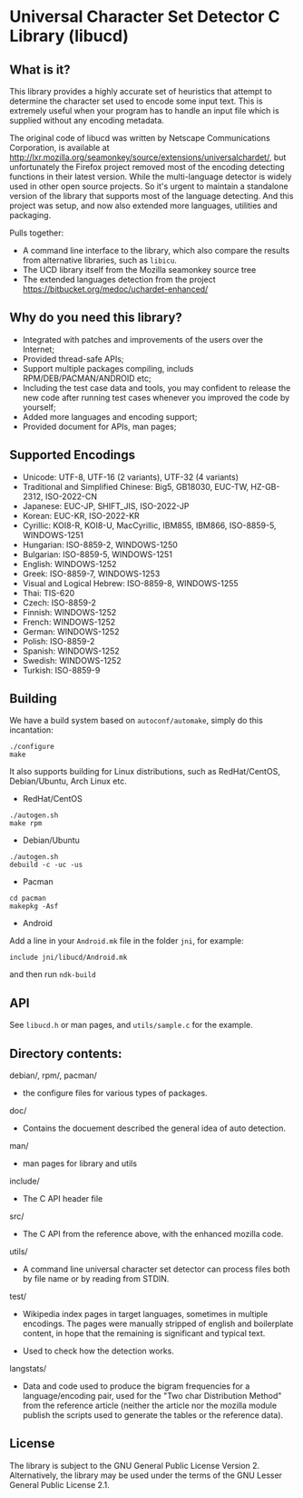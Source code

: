 # Universal Character Set Detector C Library (libucd)

## What is it?

This library provides a highly accurate set of heuristics that attempt to determine
the character set used to encode some input text. This is extremely useful when your
program has to handle an input file which is supplied without any encoding metadata.


The original code of libucd was written by Netscape Communications Corporation,
is available at
http://lxr.mozilla.org/seamonkey/source/extensions/universalchardet/, but unfortunately
the Firefox project removed most of the encoding detecting functions in their latest version.
While the multi-language detector is widely used in other open source projects. So it's
urgent to maintain a standalone version of the library that supports most of the language detecting.
And this project was setup, and now also extended more languages, utilities and packaging.


Pulls together:

  * A command line interface to the library, which also compare the results from
    alternative libraries, such as `libicu`.
  * The UCD library itself from the Mozilla seamonkey source tree
  * The extended languages detection from the project https://bitbucket.org/medoc/uchardet-enhanced/


## Why do you need this library?

  * Integrated with patches and improvements of the users over the Internet;
  * Provided thread-safe APIs;
  * Support multiple packages compiling, includs RPM/DEB/PACMAN/ANDROID etc;
  * Including the test case data and tools, you may confident to release the new code after running
    test cases whenever you improved the code by yourself;
  * Added more languages and encoding support;
  * Provided document for APIs, man pages;


## Supported Encodings

  * Unicode: UTF-8, UTF-16 (2 variants), UTF-32 (4 variants)
  * Traditional and Simplified Chinese: Big5, GB18030, EUC-TW, HZ-GB-2312, ISO-2022-CN 
  * Japanese: EUC-JP, SHIFT_JIS, ISO-2022-JP
  * Korean: EUC-KR, ISO-2022-KR
  * Cyrillic: KOI8-R, KOI8-U, MacCyrillic, IBM855, IBM866, ISO-8859-5, WINDOWS-1251
  * Hungarian: ISO-8859-2, WINDOWS-1250
  * Bulgarian: ISO-8859-5, WINDOWS-1251
  * English: WINDOWS-1252
  * Greek: ISO-8859-7, WINDOWS-1253
  * Visual and Logical Hebrew: ISO-8859-8, WINDOWS-1255
  * Thai: TIS-620
  * Czech: ISO-8859-2
  * Finnish: WINDOWS-1252
  * French: WINDOWS-1252
  * German: WINDOWS-1252
  * Polish: ISO-8859-2
  * Spanish: WINDOWS-1252
  * Swedish: WINDOWS-1252
  * Turkish: ISO-8859-9


## Building

We have a build system based on `autoconf/automake`, simply do this incantation:

```
./configure
make
```

It also supports building for Linux distributions, such as RedHat/CentOS, Debian/Ubuntu, Arch Linux etc.

 - RedHat/CentOS

```
./autogen.sh
make rpm
```

 - Debian/Ubuntu

```
./autogen.sh
debuild -c -uc -us
```

 - Pacman

```
cd pacman
makepkg -Asf
```

 - Android

Add a line in your `Android.mk` file in the folder `jni`, for example:

```
include jni/libucd/Android.mk
```

and then run `ndk-build`


## API

See `libucd.h` or man pages, and `utils/sample.c` for the example.


## Directory contents:

debian/, rpm/, pacman/
 - the configure files for various types of packages.

doc/
 - Contains the docuement described the general idea of auto detection.

man/
 - man pages for library and utils

include/
 - The C API header file

src/
 - The C API from the reference above, with the enhanced mozilla code.

utils/
 - A command line universal character set detector can process files both by file name or
   by reading from STDIN.

test/
 - Wikipedia index pages in target languages, sometimes in multiple
   encodings. The pages were manually stripped of english and boilerplate
   content, in hope that the remaining is significant and typical text.

 - Used to check how the detection works.

langstats/
 - Data and code used to produce the bigram frequencies for a
   language/encoding pair, used for the "Two char Distribution Method"
   from the reference article (neither the article nor the mozilla module
   publish the scripts used to generate the tables or the reference data).


## License

The library is subject to the GNU General Public License Version 2.
Alternatively, the library may be used under the terms of the GNU
Lesser General Public License 2.1.

